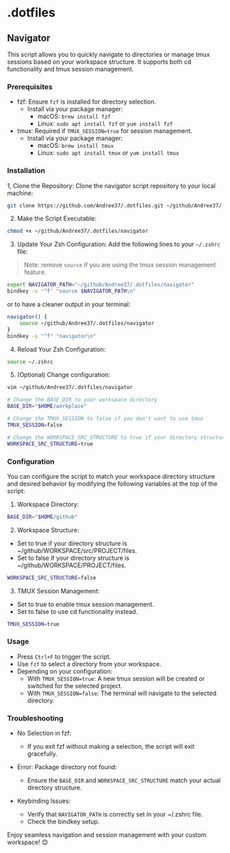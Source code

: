 # .dotfiles

## Navigator
This script allows you to quickly navigate to directories or manage tmux sessions based on your workspace structure. It supports both cd functionality and tmux session management.

### Prerequisites

- fzf: Ensure `fzf` is installed for directory selection.
  - Install via your package manager:
    - macOS: `brew install fzf`
    - Linux: `sudo apt install fzf` or `yum install fzf`
- tmux: Required if `TMUX_SESSION=true` for session management.
  - Install via your package manager:
    - macOS: `brew install tmux`
    - Linux: `sudo apt install tmux` or `yum install tmux`

### Installation

1, Clone the Repository: Clone the navigator script repository to your local machine:
```bash
git clone https://github.com/Andree37/.dotfiles.git ~/github/Andree37/.dotfiles
```

2. Make the Script Executable:
```bash
chmod +x ~/github/Andree37/.dotfiles/navigator
```

3. Update Your Zsh Configuration: Add the following lines to your `~/.zshrc` file:
> Note: remove `source` if you are using the tmux session management feature.
```bash
export NAVIGATOR_PATH="~/github/Andree37/.dotfiles/navigator"
bindkey -s '^f' "source $NAVIGATOR_PATH\n"
```
or to have a cleaner output in your terminal:
```bash
navigator() {
    source ~/github/Andree37/.dotfiles/navigator
}
bindkey -s "^f" "navigator\n"
```

4. Reload Your Zsh Configuration:
```bash
source ~/.zshrc
```

5. (Optional) Change configuration:
```bash
vim ~/github/Andree37/.dotfiles/navigator

# Change the BASE_DIR to your workspace directory
BASE_DIR="$HOME/workplace"

# Change the TMUX_SESSION to false if you don't want to use tmux
TMUX_SESSION=false

# Change the WORKSPACE_SRC_STRUCTURE to true if your directory structure is ~/workplace/WORKSPACE/src/PROJECT/files
WORKSPACE_SRC_STRUCTURE=true
```

### Configuration

You can configure the script to match your workspace directory structure and desired behavior by modifying the following variables at the top of the script:

1. Workspace Directory:
```bash
BASE_DIR="$HOME/github"
```

2. Workspace Structure:
- Set to true if your directory structure is ~/github/WORKSPACE/src/PROJECT/files.
- Set to false if your directory structure is ~/github/WORKSPACE/PROJECT/files.
```bash
WORKSPACE_SRC_STRUCTURE=false
```

3. TMUX Session Management:
- Set to true to enable tmux session management.
- Set to false to use cd functionality instead.
```bash
TMUX_SESSION=true
```

### Usage

- Press `Ctrl+F` to trigger the script.
- Use `fzf` to select a directory from your workspace.
- Depending on your configuration:
  - With `TMUX_SESSION=true`: A new tmux session will be created or switched for the selected project.
  - With `TMUX_SESSION=false`: The terminal will navigate to the selected directory.

### Troubleshooting

- No Selection in fzf:
  - If you exit fzf without making a selection, the script will exit gracefully.

- Error: Package directory not found:
  - Ensure the `BASE_DIR` and `WORKSPACE_SRC_STRUCTURE` match your actual directory structure.

- Keybinding Issues:
  - Verify that `NAVIGATOR_PATH` is correctly set in your ~/.zshrc file.
  - Check the bindkey setup.

Enjoy seamless navigation and session management with your custom workspace! 😊
